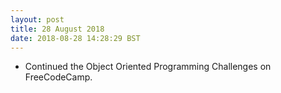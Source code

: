 ```yaml
---
layout: post
title: 28 August 2018 
date: 2018-08-28 14:28:29 BST
---
```

+ Continued the Object Oriented Programming Challenges on FreeCodeCamp.

